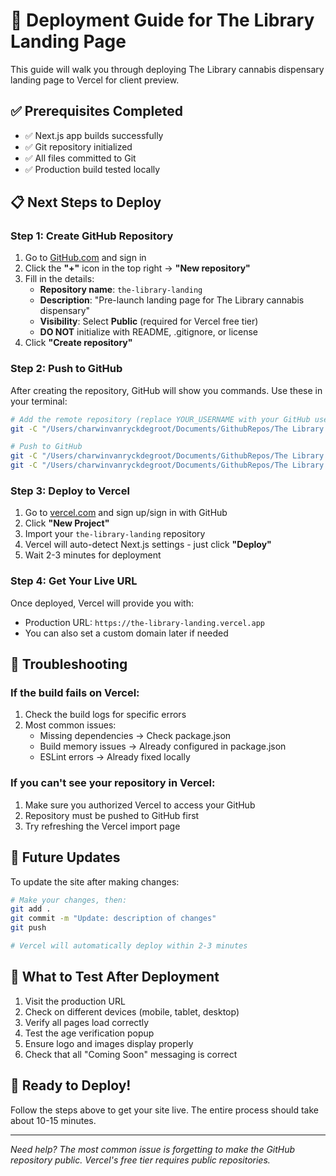 # 🚀 Deployment Guide for The Library Landing Page

This guide will walk you through deploying The Library cannabis dispensary landing page to Vercel for client preview.

## ✅ Prerequisites Completed

- ✅ Next.js app builds successfully
- ✅ Git repository initialized
- ✅ All files committed to Git
- ✅ Production build tested locally

## 📋 Next Steps to Deploy

### Step 1: Create GitHub Repository

1. Go to [GitHub.com](https://github.com) and sign in
2. Click the **"+"** icon in the top right → **"New repository"**
3. Fill in the details:
   - **Repository name**: `the-library-landing`
   - **Description**: "Pre-launch landing page for The Library cannabis dispensary"
   - **Visibility**: Select **Public** (required for Vercel free tier)
   - **DO NOT** initialize with README, .gitignore, or license
4. Click **"Create repository"**

### Step 2: Push to GitHub

After creating the repository, GitHub will show you commands. Use these in your terminal:

```bash
# Add the remote repository (replace YOUR_USERNAME with your GitHub username)
git -C "/Users/charwinvanryckdegroot/Documents/GithubRepos/The Library Landing Page /the-library-dispensary" remote add origin https://github.com/YOUR_USERNAME/the-library-landing.git

# Push to GitHub
git -C "/Users/charwinvanryckdegroot/Documents/GithubRepos/The Library Landing Page /the-library-dispensary" branch -M main
git -C "/Users/charwinvanryckdegroot/Documents/GithubRepos/The Library Landing Page /the-library-dispensary" push -u origin main
```

### Step 3: Deploy to Vercel

1. Go to [vercel.com](https://vercel.com) and sign up/sign in with GitHub
2. Click **"New Project"**
3. Import your `the-library-landing` repository
4. Vercel will auto-detect Next.js settings - just click **"Deploy"**
5. Wait 2-3 minutes for deployment

### Step 4: Get Your Live URL

Once deployed, Vercel will provide you with:
- Production URL: `https://the-library-landing.vercel.app`
- You can also set a custom domain later if needed

## 🔧 Troubleshooting

### If the build fails on Vercel:
1. Check the build logs for specific errors
2. Most common issues:
   - Missing dependencies → Check package.json
   - Build memory issues → Already configured in package.json
   - ESLint errors → Already fixed locally

### If you can't see your repository in Vercel:
1. Make sure you authorized Vercel to access your GitHub
2. Repository must be pushed to GitHub first
3. Try refreshing the Vercel import page

## 🔄 Future Updates

To update the site after making changes:

```bash
# Make your changes, then:
git add .
git commit -m "Update: description of changes"
git push

# Vercel will automatically deploy within 2-3 minutes
```

## 📱 What to Test After Deployment

1. Visit the production URL
2. Check on different devices (mobile, tablet, desktop)
3. Verify all pages load correctly
4. Test the age verification popup
5. Ensure logo and images display properly
6. Check that all "Coming Soon" messaging is correct

## 🎯 Ready to Deploy!

Follow the steps above to get your site live. The entire process should take about 10-15 minutes.

---

*Need help? The most common issue is forgetting to make the GitHub repository public. Vercel's free tier requires public repositories.*